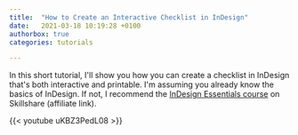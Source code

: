 ```yaml
---
title:  "How to Create an Interactive Checklist in InDesign"
date:   2021-03-18 10:19:28 +0100
authorbox: true
categories: tutorials

---
```


In this short tutorial, I'll show you how you can create a checklist in InDesign that's both interactive and printable. I'm assuming you already know the basics of InDesign. If not, I recommend the [InDesign Essentials course]( https://skillshare.eqcm.net/6bbxDq) on Skillshare (affiliate link).

{{< youtube uKBZ3PedL08 >}} 